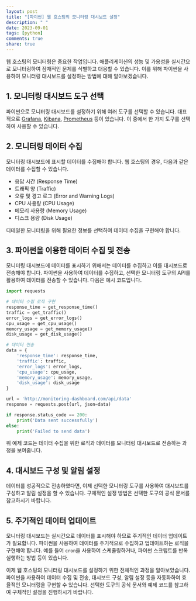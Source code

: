 ```yaml
---
layout: post
title: "[파이썬] 웹 호스팅의 모니터링 대시보드 설정"
description: " "
date: 2023-09-01
tags: [python]
comments: true
share: true
---
```


웹 호스팅의 모니터링은 중요한 작업입니다. 애플리케이션의 성능 및 가용성을 실시간으로 모니터링하여 잠재적인 문제를 식별하고 대응할 수 있습니다. 이를 위해 파이썬을 사용하여 모니터링 대시보드를 설정하는 방법에 대해 알아보겠습니다.

## 1. 모니터링 대시보드 도구 선택

파이썬으로 모니터링 대시보드를 설정하기 위해 여러 도구를 선택할 수 있습니다. 대표적으로 [Grafana](https://grafana.com/), [Kibana](https://www.elastic.co/kibana), [Prometheus](https://prometheus.io/) 등이 있습니다. 이 중에서 한 가지 도구를 선택하여 사용할 수 있습니다.

## 2. 모니터링 데이터 수집

모니터링 대시보드에 표시할 데이터를 수집해야 합니다. 웹 호스팅의 경우, 다음과 같은 데이터를 수집할 수 있습니다.

- 응답 시간 (Response Time)
- 트래픽 양 (Traffic)
- 오류 및 경고 로그 (Error and Warning Logs)
- CPU 사용량 (CPU Usage)
- 메모리 사용량 (Memory Usage)
- 디스크 용량 (Disk Usage)

디테일한 모니터링을 위해 필요한 정보를 선택하여 데이터 수집을 구현해야 합니다.

## 3. 파이썬을 이용한 데이터 수집 및 전송

모니터링 대시보드에 데이터를 표시하기 위해서는 데이터를 수집하고 이를 대시보드로 전송해야 합니다. 파이썬을 사용하여 데이터를 수집하고, 선택한 모니터링 도구의 API를 활용하여 데이터를 전송할 수 있습니다. 다음은 예시 코드입니다.

```python
import requests

# 데이터 수집 로직 구현
response_time = get_response_time()
traffic = get_traffic()
error_logs = get_error_logs()
cpu_usage = get_cpu_usage()
memory_usage = get_memory_usage()
disk_usage = get_disk_usage()

# 데이터 전송
data = {
    'response_time': response_time,
    'traffic': traffic,
    'error_logs': error_logs,
    'cpu_usage': cpu_usage,
    'memory_usage': memory_usage,
    'disk_usage': disk_usage
}

url = 'http://monitoring-dashboard.com/api/data'
response = requests.post(url, json=data)

if response.status_code == 200:
    print('Data sent successfully')
else:
    print('Failed to send data')
```

위 예제 코드는 데이터 수집을 위한 로직과 데이터를 모니터링 대시보드로 전송하는 과정을 보여줍니다.

## 4. 대시보드 구성 및 알림 설정

데이터를 성공적으로 전송하였다면, 이제 선택한 모니터링 도구를 사용하여 대시보드를 구성하고 알림 설정을 할 수 있습니다. 구체적인 설정 방법은 선택한 도구의 공식 문서를 참고하시기 바랍니다.

## 5. 주기적인 데이터 업데이트

모니터링 대시보드는 실시간으로 데이터를 표시해야 하므로 주기적인 데이터 업데이트가 필요합니다. 파이썬을 사용하여 데이터를 주기적으로 수집하고 업데이트하는 로직을 구현해야 합니다. 예를 들어 `cron`을 사용하여 스케줄링하거나, 파이썬 스크립트를 반복 실행하는 방법 등이 있습니다.

이제 웹 호스팅의 모니터링 대시보드를 설정하기 위한 전체적인 과정을 알아보았습니다. 파이썬을 사용하여 데이터 수집 및 전송, 대시보드 구성, 알림 설정 등을 자동화하여 효율적인 모니터링을 구현할 수 있습니다. 선택한 도구의 공식 문서와 예제 코드를 참고하여 구체적인 설정을 진행하시기 바랍니다.